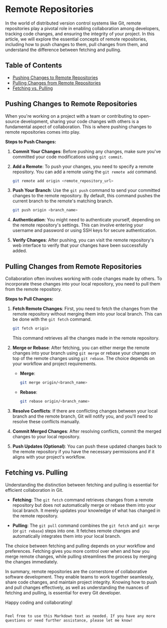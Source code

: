 
# Remote Repositories

In the world of distributed version control systems like Git, remote repositories play a pivotal role in enabling collaboration among developers, tracking code changes, and ensuring the integrity of your project. In this article, we will explore the essential concepts of remote repositories, including how to push changes to them, pull changes from them, and understand the difference between fetching and pulling.

## Table of Contents

- [Pushing Changes to Remote Repositories](#pushing-changes-to-remote-repositories)
- [Pulling Changes from Remote Repositories](#pulling-changes-from-remote-repositories)
- [Fetching vs. Pulling](#fetching-vs-pulling)

## Pushing Changes to Remote Repositories

When you're working on a project with a team or contributing to open-source development, sharing your code changes with others is a fundamental aspect of collaboration. This is where pushing changes to remote repositories comes into play.

**Steps to Push Changes:**

1. **Commit Your Changes**: Before pushing any changes, make sure you've committed your code modifications using `git commit`.

2. **Add a Remote**: To push your changes, you need to specify a remote repository. You can add a remote using the `git remote add` command.

   ```bash
   git remote add origin <remote_repository_url>
   ```

3. **Push Your Branch**: Use the `git push` command to send your committed changes to the remote repository. By default, this command pushes the current branch to the remote's matching branch.

   ```bash
   git push origin <branch_name>
   ```

4. **Authentication**: You might need to authenticate yourself, depending on the remote repository's settings. This can involve entering your username and password or using SSH keys for secure authentication.

5. **Verify Changes**: After pushing, you can visit the remote repository's web interface to verify that your changes have been successfully added.

## Pulling Changes from Remote Repositories

Collaboration often involves working with code changes made by others. To incorporate these changes into your local repository, you need to pull them from the remote repository.

**Steps to Pull Changes:**

1. **Fetch Remote Changes**: First, you need to fetch the changes from the remote repository without merging them into your local branch. This can be done with the `git fetch` command.

   ```bash
   git fetch origin
   ```

   This command retrieves all the changes made in the remote repository.

2. **Merge or Rebase**: After fetching, you can either merge the remote changes into your branch using `git merge` or rebase your changes on top of the remote changes using `git rebase`. The choice depends on your workflow and project requirements.

   - **Merge**:

     ```bash
     git merge origin/<branch_name>
     ```

   - **Rebase**:

     ```bash
     git rebase origin/<branch_name>
     ```

3. **Resolve Conflicts**: If there are conflicting changes between your local branch and the remote branch, Git will notify you, and you'll need to resolve these conflicts manually.

4. **Commit Merged Changes**: After resolving conflicts, commit the merged changes to your local repository.

5. **Push Updates (Optional)**: You can push these updated changes back to the remote repository if you have the necessary permissions and if it aligns with your project's workflow.

## Fetching vs. Pulling

Understanding the distinction between fetching and pulling is essential for efficient collaboration in Git.

- **Fetching**: The `git fetch` command retrieves changes from a remote repository but does not automatically merge or rebase them into your local branch. It merely updates your knowledge of what has changed in the remote repository.

- **Pulling**: The `git pull` command combines the `git fetch` and `git merge` (or `git rebase`) steps into one. It fetches remote changes and automatically integrates them into your local branch.

The choice between fetching and pulling depends on your workflow and preferences. Fetching gives you more control over when and how you merge remote changes, while pulling streamlines the process by merging the changes immediately.

In summary, remote repositories are the cornerstone of collaborative software development. They enable teams to work together seamlessly, share code changes, and maintain project integrity. Knowing how to push and pull changes effectively, as well as understanding the nuances of fetching and pulling, is essential for every Git developer.

Happy coding and collaborating!

```

Feel free to use this Markdown text as needed. If you have any more questions or need further assistance, please let me know!